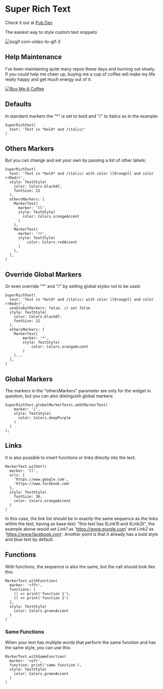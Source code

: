 # Super Rich Text
Check it out at [Pub.Dev](https://pub.dev/packages/super_rich_text)

The easiest way to style custom text snippets

![ezgif com-video-to-gif-3](https://user-images.githubusercontent.com/22732544/69406013-d50f2000-0cdf-11ea-9573-788064e9ce3d.gif)

## Help Maintenance

I've been maintaining quite many repos these days and burning out slowly. If you could help me cheer up, buying me a cup of coffee will make my life really happy and get much energy out of it.

<a href="https://www.buymeacoffee.com/RtrHv1C" target="_blank"><img src="https://www.buymeacoffee.com/assets/img/custom_images/purple_img.png" alt="Buy Me A Coffee" style="height: auto !important;width: auto !important;" ></a>

## Defaults

In standard markers the "*" is set to bold and "/" to italics as in the example:

    SuperRichText(
      text: 'Text in *bold* and /italic/'
    )
 
## Others Markers
    
But you can change and set your own by passing a list of other labels:

    SuperRichText(
      text: 'Text in *bold* and /italic/ with color llOrangell and color rrRedrr',
      style: TextStyle(
        color: Colors.black87,
        fontSize: 22
      ),
      othersMarkers: [
        MarkerText(
          marker: 'll',
          style: TextStyle(
            color: Colors.orangeAccent
          )
        ),
        MarkerText(
          marker: 'rr',
          style: TextStyle(
              color: Colors.redAccent
          )
        ),
      ],
    )

## Override Global Markers
    
Or even override "*" and "/" by setting global styles not to be used:

    SuperRichText(
      text: 'Text in *bold* and /italic/ with color llOrangell and color rrRedrr',
      useGlobalMarkers: false, // set false
      style: TextStyle(
        color: Colors.black87,
        fontSize: 22
      ),
      othersMarkers: [
        MarkerText(
            marker: '*',
            style: TextStyle(
                color: Colors.orangeAccent
            )
        )...
      ],
    )

## Global Markers
      
The markers in the "othersMarkers" parameter are only for the widget in question, but you can also distinguish global markers:

    SuperRichText.globalMarkerTexts.add(MarkerText(
        marker: '|',
        style: TextStyle(
          color: Colors.deepPurple
        )
      )
    );

## Links   
    
It is also possible to insert functions or links directly into the text:

    MarkerText.withUrl(
      marker: 'll',
      urls: [
        'https://www.google.com',
        'https://www.facebook.com'
      ],
      style: TextStyle(
        fontSize: 36,
        color: Colors.orangeAccent
      )
    )
    
In this case, the link list should be in exactly the same sequence as the links within the text, having as base text: "this text has llLink1ll and llLink2ll", the example above would set *Link1* as 'https://www.google.com' and *Link2* as 'https://www.facebook.com'.
Another point is that it already has a bold style and blue text by default.

## Functions

With functions, the sequence is also the same, but the call should look like this:

    MarkerText.withFunction(
      marker: '<ff>',
      functions: [
        () => print('function 1'),
        () => print('function 2')
      ],
      style: TextStyle(
        color: Colors.greenAccent
      )
    )

### Same Functions

When your text has multiple words that perform the same function and has the same style, you can use this:

    MarkerText.withSameFunction(
      marker: '<sf>',
      function: print('same function'),
      style: TextStyle(
        color: Colors.greenAccent
      )
    )